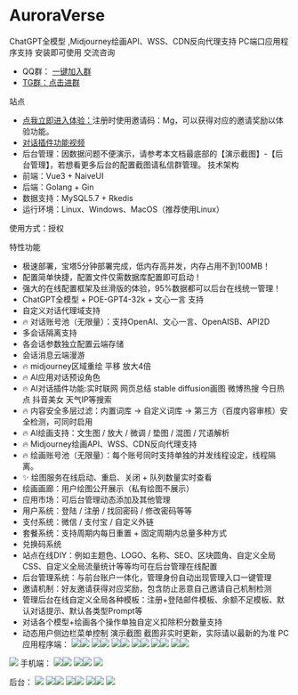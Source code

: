 # AuroraVerse
ChatGPT全模型    ,Midjourney绘画API、WSS、CDN反向代理支持
PC端口应用程序支持 安装即可使用
交流咨询
- QQ群： <a target="_blank" href="http://qm.qq.com/cgi-bin/qm/qr?_wv=1027&k=GaoIQZ25WLXeFu7InwADlozIr4GYuCQT&authKey=36V43vid6fomB8UJqdp50%2BQhURNUE4et2kfRtzFRDlH5j1SFEIPCIOKGSTec1rEb&noverify=0&group_code=686489115">一键加入群 
- TG群：<a  target="_blank"  href="https://t.me/+c7OsQs5N2Rg0ZjYx">点击进群</a>

站点
- <a  target="_blank"  href="https://vip.talktoai.club/auth?type=register&invite=Mg">点我立即进入体验：</a>注册时使用邀请码：Mg，可以获得对应的邀请奖励以体验功能。
- [对话插件功能视频]([demo-video.mp4](https://github.com/dylanm199009/AuroraVerse/blob/main/show.mp4))
- 后台管理：因数据问题不便演示，请参考本文档最底部的【演示截图】-【后台管理】，若想看更多后台的配置截图请私信群管理。
技术架构
- 前端：Vue3 + NaiveUI
- 后端：Golang + Gin
- 数据支持：MySQL5.7 + Rkedis
- 运行环境：Linux、Windows、MacOS（推荐使用Linux）

使用方式：授权

特性功能
-  极速部署，宝塔5分钟部署完成，低内存高并发，内存占用不到100MB！
-  配置简单快捷，配置文件仅需数据库配置即可启动！
-  强大的在线配置框架及丝滑版的体验，95%数据都可以后台在线统一管理！
-  ChatGPT全模型 + POE-GPT4-32k + 文心一言 支持
-  自定义对话代理域支持
-  🔥 对话账号池（无限量）：支持OpenAI、文心一言、OpenAISB、API2D
-  多会话隔离支持
-  各会话参数独立配置云端存储
-  会话消息云端漫游
- 🔥 midjourney区域重绘 平移 放大4倍
- 🔥 AI应用对话预设角色
- 🔥 AI对话插件功能:实时联网 网页总结 stable diffusion画图 微博热搜 今日热点 抖音美女 天气IP等搜索
- 🔥 内容安全多层过滤：内置词库 -> 自定义词库 -> 第三方（百度内容审核）安全检测，可同时启用
- 🔥 AI绘画支持：文生图 / 放大 / 微调 / 垫图 / 混图 / 咒语解析
- 🔥 Midjourney绘画API、WSS、CDN反向代理支持
- 🔥 绘画账号池（无限量）：每个账号同时支持单独的并发线程设定，线程隔离。
-  ✨ 绘图服务在线启动、重启、关闭 + 队列数量实时查看
-  绘画画廊：用户绘图公开展示（私有绘图不展示）
-  应用市场：可后台管理动态添加及其他管理
-  用户系统：登陆 / 注册 / 找回密码 / 修改密码等等
-  支付系统：微信 / 支付宝 / 自定义外链
-  套餐系统：支持周期内每日重置 + 固定周期内总量多种方式
-  兑换码系统
-  站点在线DIY：例如主题色、LOGO、名称、SEO、区块圆角、自定义全局CSS、自定义全局流量统计等等均可在后台管理在线配置
-  后台管理系统：与前台账户一体化，管理身份自动出现管理入口一键管理
-  邀请机制：好友邀请获得对应奖励，包含防止恶意自己邀请自己机制检测
-  管理后台在线自定义全局各种模板：注册+登陆邮件模板、余额不足模板、默认对话提示、默认各类型Prompt等
-  对话各个模型+绘画各个操作单独自定义扣除积分数量支持
-  动态用户侧边栏菜单控制
演示截图
截图非实时更新，实际请以最新的为准
PC应用程序端：
<image src="https://github.com/dylanm199009/AuroraVerse/blob/main/p-1.png"/><image src="https://github.com/dylanm199009/AuroraVerse/blob/main/p-2.png"/>
<image src="https://github.com/dylanm199009/AuroraVerse/blob/main/p-3.png"/><image src="https://github.com/dylanm199009/AuroraVerse/blob/main/p-4.png"/>
<image src="https://github.com/dylanm199009/AuroraVerse/blob/main/p-5.png"/><image src="https://github.com/dylanm199009/AuroraVerse/blob/main/p-6.png"/>
<image src="https://github.com/dylanm199009/AuroraVerse/blob/main/1.png"/><image src="https://github.com/dylanm199009/AuroraVerse/blob/main/2.png"/>
<image src="https://github.com/dylanm199009/AuroraVerse/blob/main/3.png"/><image src="https://github.com/dylanm199009/AuroraVerse/blob/main/4.png"/>
<image src="https://github.com/dylanm199009/AuroraVerse/blob/main/5.png"/><image src="https://github.com/dylanm199009/AuroraVerse/blob/main/6.png"/>
<image src="https://github.com/dylanm199009/AuroraVerse/blob/main/7.png"/>
手机端：
<image src="https://github.com/dylanm199009/AuroraVerse/blob/main/15-1.PNG"/><image src="https://github.com/dylanm199009/AuroraVerse/blob/main/16.PNG"/>
<image src="https://github.com/dylanm199009/AuroraVerse/blob/main/17.PNG"/><image src="https://github.com/dylanm199009/AuroraVerse/blob/main/18.PNG"/>
<image src="https://github.com/dylanm199009/AuroraVerse/blob/main/19.png"/>

后台：
<image src="https://github.com/dylanm199009/AuroraVerse/blob/main/8.png"/>
<image src="https://github.com/dylanm199009/AuroraVerse/blob/main/9.png"/><image src="https://github.com/dylanm199009/AuroraVerse/blob/main/10.png"/>
<image src="https://github.com/dylanm199009/AuroraVerse/blob/main/11.png"/><image src="https://github.com/dylanm199009/AuroraVerse/blob/main/12.png"/>
<image src="https://github.com/dylanm199009/AuroraVerse/blob/main/13.png"/><image src="https://github.com/dylanm199009/AuroraVerse/blob/main/14.png"/>
<image src="https://github.com/dylanm199009/AuroraVerse/blob/main/15.png"/>


